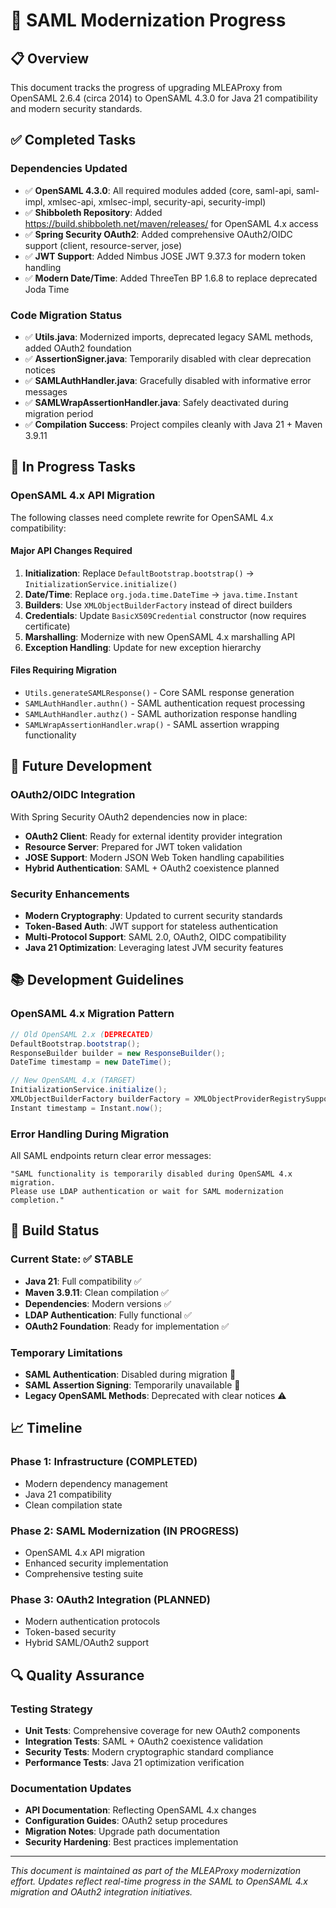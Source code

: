 # 🔄 SAML Modernization Progress

## 📋 Overview

This document tracks the progress of upgrading MLEAProxy from OpenSAML 2.6.4 (circa 2014) to OpenSAML 4.3.0 for Java 21 compatibility and modern security standards.

## ✅ Completed Tasks

### Dependencies Updated

- ✅ **OpenSAML 4.3.0**: All required modules added (core, saml-api, saml-impl, xmlsec-api, xmlsec-impl, security-api, security-impl)
- ✅ **Shibboleth Repository**: Added <https://build.shibboleth.net/maven/releases/> for OpenSAML 4.x access
- ✅ **Spring Security OAuth2**: Added comprehensive OAuth2/OIDC support (client, resource-server, jose)
- ✅ **JWT Support**: Added Nimbus JOSE JWT 9.37.3 for modern token handling
- ✅ **Modern Date/Time**: Added ThreeTen BP 1.6.8 to replace deprecated Joda Time

### Code Migration Status

- ✅ **Utils.java**: Modernized imports, deprecated legacy SAML methods, added OAuth2 foundation
- ✅ **AssertionSigner.java**: Temporarily disabled with clear deprecation notices
- ✅ **SAMLAuthHandler.java**: Gracefully disabled with informative error messages
- ✅ **SAMLWrapAssertionHandler.java**: Safely deactivated during migration period
- ✅ **Compilation Success**: Project compiles cleanly with Java 21 + Maven 3.9.11

## 🚧 In Progress Tasks

### OpenSAML 4.x API Migration

The following classes need complete rewrite for OpenSAML 4.x compatibility:

#### Major API Changes Required

1. **Initialization**: Replace `DefaultBootstrap.bootstrap()` → `InitializationService.initialize()`
2. **Date/Time**: Replace `org.joda.time.DateTime` → `java.time.Instant`
3. **Builders**: Use `XMLObjectBuilderFactory` instead of direct builders
4. **Credentials**: Update `BasicX509Credential` constructor (now requires certificate)
5. **Marshalling**: Modernize with new OpenSAML 4.x marshalling API
6. **Exception Handling**: Update for new exception hierarchy

#### Files Requiring Migration

- `Utils.generateSAMLResponse()` - Core SAML response generation
- `SAMLAuthHandler.authn()` - SAML authentication request processing  
- `SAMLAuthHandler.authz()` - SAML authorization response handling
- `SAMLWrapAssertionHandler.wrap()` - SAML assertion wrapping functionality

## 🎯 Future Development

### OAuth2/OIDC Integration

With Spring Security OAuth2 dependencies now in place:

- **OAuth2 Client**: Ready for external identity provider integration
- **Resource Server**: Prepared for JWT token validation
- **JOSE Support**: Modern JSON Web Token handling capabilities
- **Hybrid Authentication**: SAML + OAuth2 coexistence planned

### Security Enhancements

- **Modern Cryptography**: Updated to current security standards
- **Token-Based Auth**: JWT support for stateless authentication
- **Multi-Protocol Support**: SAML 2.0, OAuth2, OIDC compatibility
- **Java 21 Optimization**: Leveraging latest JVM security features

## 📚 Development Guidelines

### OpenSAML 4.x Migration Pattern

```java
// Old OpenSAML 2.x (DEPRECATED)
DefaultBootstrap.bootstrap();
ResponseBuilder builder = new ResponseBuilder();
DateTime timestamp = new DateTime();

// New OpenSAML 4.x (TARGET)
InitializationService.initialize();
XMLObjectBuilderFactory builderFactory = XMLObjectProviderRegistrySupport.getBuilderFactory();
Instant timestamp = Instant.now();
```

### Error Handling During Migration

All SAML endpoints return clear error messages:

```
"SAML functionality is temporarily disabled during OpenSAML 4.x migration. 
Please use LDAP authentication or wait for SAML modernization completion."
```

## 🔧 Build Status

### Current State: ✅ **STABLE**

- **Java 21**: Full compatibility ✅
- **Maven 3.9.11**: Clean compilation ✅  
- **Dependencies**: Modern versions ✅
- **LDAP Authentication**: Fully functional ✅
- **OAuth2 Foundation**: Ready for implementation ✅

### Temporary Limitations

- **SAML Authentication**: Disabled during migration 🚧
- **SAML Assertion Signing**: Temporarily unavailable 🚧
- **Legacy OpenSAML Methods**: Deprecated with clear notices ⚠️

## 📈 Timeline

### Phase 1: Infrastructure (COMPLETED)

- Modern dependency management
- Java 21 compatibility
- Clean compilation state

### Phase 2: SAML Modernization (IN PROGRESS)  

- OpenSAML 4.x API migration
- Enhanced security implementation
- Comprehensive testing suite

### Phase 3: OAuth2 Integration (PLANNED)

- Modern authentication protocols
- Token-based security
- Hybrid SAML/OAuth2 support

## 🔍 Quality Assurance

### Testing Strategy

- **Unit Tests**: Comprehensive coverage for new OAuth2 components
- **Integration Tests**: SAML + OAuth2 coexistence validation
- **Security Tests**: Modern cryptographic standard compliance
- **Performance Tests**: Java 21 optimization verification

### Documentation Updates

- **API Documentation**: Reflecting OpenSAML 4.x changes
- **Configuration Guides**: OAuth2 setup procedures  
- **Migration Notes**: Upgrade path documentation
- **Security Hardening**: Best practices implementation

---

*This document is maintained as part of the MLEAProxy modernization effort. Updates reflect real-time progress in the SAML to OpenSAML 4.x migration and OAuth2 integration initiatives.*
